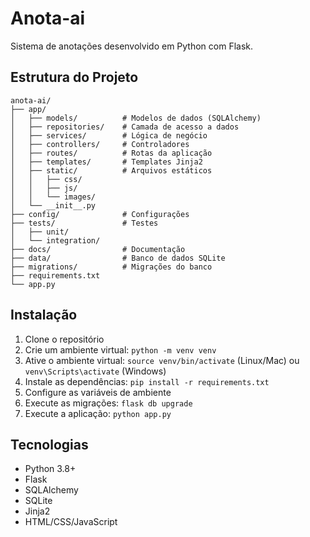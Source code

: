 # Anota-ai

Sistema de anotações desenvolvido em Python com Flask.

## Estrutura do Projeto

```
anota-ai/
├── app/
│   ├── models/          # Modelos de dados (SQLAlchemy)
│   ├── repositories/    # Camada de acesso a dados
│   ├── services/        # Lógica de negócio
│   ├── controllers/     # Controladores
│   ├── routes/          # Rotas da aplicação
│   ├── templates/       # Templates Jinja2
│   ├── static/          # Arquivos estáticos
│   │   ├── css/
│   │   ├── js/
│   │   └── images/
│   └── __init__.py
├── config/              # Configurações
├── tests/               # Testes
│   ├── unit/
│   └── integration/
├── docs/                # Documentação
├── data/                # Banco de dados SQLite
├── migrations/          # Migrações do banco
├── requirements.txt
└── app.py
```

## Instalação

1. Clone o repositório
2. Crie um ambiente virtual: `python -m venv venv`
3. Ative o ambiente virtual: `source venv/bin/activate` (Linux/Mac) ou `venv\Scripts\activate` (Windows)
4. Instale as dependências: `pip install -r requirements.txt`
5. Configure as variáveis de ambiente
6. Execute as migrações: `flask db upgrade`
7. Execute a aplicação: `python app.py`

## Tecnologias

- Python 3.8+
- Flask
- SQLAlchemy
- SQLite
- Jinja2
- HTML/CSS/JavaScript
